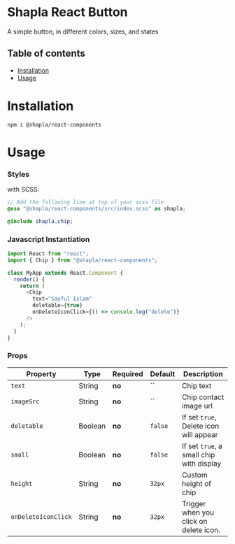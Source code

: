 # Shapla React Button

A simple button, in different colors, sizes, and states

## Table of contents

- [Installation](#installation)
- [Usage](#usage)

# Installation

```
npm i @shapla/react-components
```

# Usage

### Styles

with SCSS:

```scss
// Add the following line at top of your scss file
@use "@shapla/react-components/src/index.scss" as shapla;

@include shapla.chip;
```

### Javascript Instantiation

```js
import React from "react";
import { Chip } from "@shapla/react-components";

class MyApp extends React.Component {
  render() {
    return (
      <Chip
        text="Sayful Islam"
        deletable={true}
        onDeleteIconClick={() => console.log("delete")}
      />
    );
  }
}
```

### Props

| Property            | Type    | Required | Default | Description                              |
| ------------------- | ------- | -------- | ------- | ---------------------------------------- |
| `text`              | String  | **no**   | ``      | Chip text                                |
| `imageSrc`          | String  | **no**   | ``      | Chip contact image url                   |
| `deletable`         | Boolean | **no**   | `false` | If set `true`, Delete icon will appear   |
| `small`             | Boolean | **no**   | `false` | If set `true`, a small chip with display |
| `height`            | String  | **no**   | `32px`  | Custom height of chip                    |
| `onDeleteIconClick` | String  | **no**   | `32px`  | Trigger when you click on delete icon.   |
